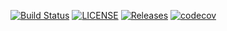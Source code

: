 [![Build Status](https://www.travis-ci.com/Carlosjr5/sem.svg?branch=master)](https://www.travis-ci.com/Carlosjr5/sem)
[![LICENSE](https://img.shields.io/github/license/angelntenev/sem.svg?style=flat-square)](https://github.com/angelntenev/sem/blob/master/LICENSE)
[![Releases](https://img.shields.io/github/release/angelntenev/sem/all.svg?style=flat-square)](https://github.com/angelntenev/sem/releases)
[![codecov](https://codecov.io/gh/Carlosjr5/sem/branch/master/graph/badge.svg?token=82OS1IMHYO)](https://codecov.io/gh/Carlosjr5/sem)
